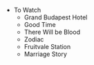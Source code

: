 - To Watch
    - Grand Budapest Hotel
    - Good Time
    - There Will be Blood
    - Zodiac
    - Fruitvale Station
    - Marriage Story
